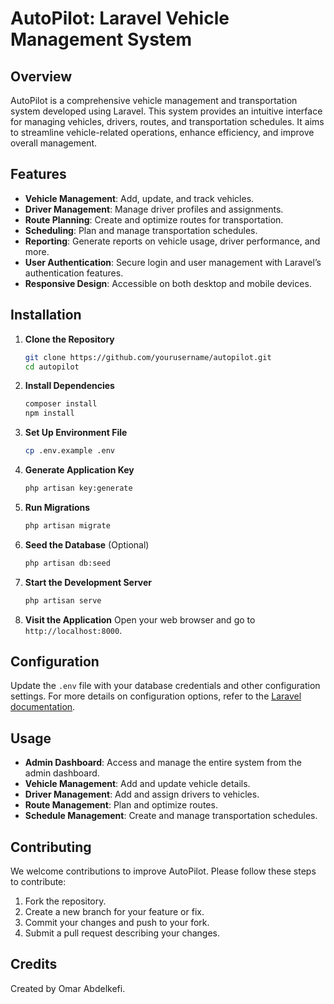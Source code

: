 # AutoPilot: Laravel Vehicle Management System

## Overview

AutoPilot is a comprehensive vehicle management and transportation system developed using Laravel. This system provides an intuitive interface for managing vehicles, drivers, routes, and transportation schedules. It aims to streamline vehicle-related operations, enhance efficiency, and improve overall management.

## Features

- **Vehicle Management**: Add, update, and track vehicles.
- **Driver Management**: Manage driver profiles and assignments.
- **Route Planning**: Create and optimize routes for transportation.
- **Scheduling**: Plan and manage transportation schedules.
- **Reporting**: Generate reports on vehicle usage, driver performance, and more.
- **User Authentication**: Secure login and user management with Laravel’s authentication features.
- **Responsive Design**: Accessible on both desktop and mobile devices.

## Installation

1. **Clone the Repository**
   ```bash
   git clone https://github.com/yourusername/autopilot.git
   cd autopilot
   ```

2. **Install Dependencies**
   ```bash
   composer install
   npm install
   ```

3. **Set Up Environment File**
   ```bash
   cp .env.example .env
   ```

4. **Generate Application Key**
   ```bash
   php artisan key:generate
   ```

5. **Run Migrations**
   ```bash
   php artisan migrate
   ```

6. **Seed the Database** (Optional)
   ```bash
   php artisan db:seed
   ```

7. **Start the Development Server**
   ```bash
   php artisan serve
   ```

8. **Visit the Application**
   Open your web browser and go to `http://localhost:8000`.

## Configuration

Update the `.env` file with your database credentials and other configuration settings. For more details on configuration options, refer to the [Laravel documentation](https://laravel.com/docs).

## Usage

- **Admin Dashboard**: Access and manage the entire system from the admin dashboard.
- **Vehicle Management**: Add and update vehicle details.
- **Driver Management**: Add and assign drivers to vehicles.
- **Route Management**: Plan and optimize routes.
- **Schedule Management**: Create and manage transportation schedules.

## Contributing

We welcome contributions to improve AutoPilot. Please follow these steps to contribute:

1. Fork the repository.
2. Create a new branch for your feature or fix.
3. Commit your changes and push to your fork.
4. Submit a pull request describing your changes.

## Credits

Created by Omar Abdelkefi.
